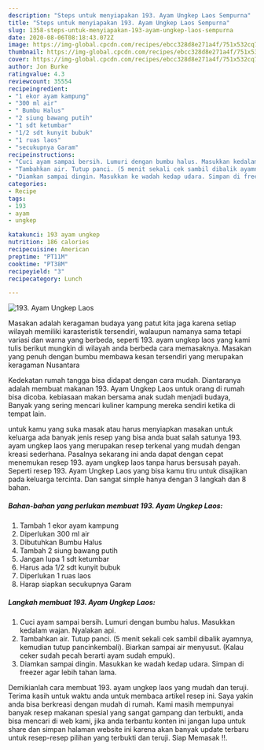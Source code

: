 ```yaml
---
description: "Steps untuk menyiapakan 193. Ayam Ungkep Laos Sempurna"
title: "Steps untuk menyiapakan 193. Ayam Ungkep Laos Sempurna"
slug: 1358-steps-untuk-menyiapakan-193-ayam-ungkep-laos-sempurna
date: 2020-08-06T08:18:43.072Z
image: https://img-global.cpcdn.com/recipes/ebcc328d8e271a4f/751x532cq70/193-ayam-ungkep-laos-foto-resep-utama.jpg
thumbnail: https://img-global.cpcdn.com/recipes/ebcc328d8e271a4f/751x532cq70/193-ayam-ungkep-laos-foto-resep-utama.jpg
cover: https://img-global.cpcdn.com/recipes/ebcc328d8e271a4f/751x532cq70/193-ayam-ungkep-laos-foto-resep-utama.jpg
author: Jon Burke
ratingvalue: 4.3
reviewcount: 35554
recipeingredient:
- "1 ekor ayam kampung"
- "300 ml air"
- " Bumbu Halus"
- "2 siung bawang putih"
- "1 sdt ketumbar"
- "1/2 sdt kunyit bubuk"
- "1 ruas laos"
- "secukupnya Garam"
recipeinstructions:
- "Cuci ayam sampai bersih. Lumuri dengan bumbu halus. Masukkan kedalam wajan. Nyalakan api."
- "Tambahkan air. Tutup panci. (5 menit sekali cek sambil dibalik ayamnya, kemudian tutup pancinkembali). Biarkan sampai air menyusut. (Kalau ceker sudah pecah berarti ayam sudah empuk)."
- "Diamkan sampai dingin. Masukkan ke wadah kedap udara. Simpan di freezer agar lebih tahan lama."
categories:
- Recipe
tags:
- 193
- ayam
- ungkep

katakunci: 193 ayam ungkep 
nutrition: 186 calories
recipecuisine: American
preptime: "PT11M"
cooktime: "PT38M"
recipeyield: "3"
recipecategory: Lunch

---
```



![193. Ayam Ungkep Laos](https://img-global.cpcdn.com/recipes/ebcc328d8e271a4f/751x532cq70/193-ayam-ungkep-laos-foto-resep-utama.jpg)

Masakan adalah keragaman budaya yang patut kita jaga karena setiap wilayah memiliki karasteristik tersendiri, walaupun namanya sama tetapi variasi dan warna yang berbeda, seperti 193. ayam ungkep laos yang kami tulis berikut mungkin di wilayah anda berbeda cara memasaknya. Masakan yang penuh dengan bumbu membawa kesan tersendiri yang merupakan keragaman Nusantara

Kedekatan rumah tangga bisa didapat dengan cara mudah. Diantaranya adalah membuat makanan 193. Ayam Ungkep Laos untuk orang di rumah bisa dicoba. kebiasaan makan bersama anak sudah menjadi budaya, Banyak yang sering mencari kuliner kampung mereka sendiri ketika di tempat lain.



untuk kamu yang suka masak atau harus menyiapkan masakan untuk keluarga ada banyak jenis resep yang bisa anda buat salah satunya 193. ayam ungkep laos yang merupakan resep terkenal yang mudah dengan kreasi sederhana. Pasalnya sekarang ini anda dapat dengan cepat menemukan resep 193. ayam ungkep laos tanpa harus bersusah payah.
Seperti resep 193. Ayam Ungkep Laos yang bisa kamu tiru untuk disajikan pada keluarga tercinta. Dan sangat simple hanya dengan 3 langkah dan 8 bahan.


<!--inarticleads1-->

##### Bahan-bahan yang perlukan membuat 193. Ayam Ungkep Laos:

1. Tambah 1 ekor ayam kampung
1. Diperlukan 300 ml air
1. Dibutuhkan  Bumbu Halus
1. Tambah 2 siung bawang putih
1. Jangan lupa 1 sdt ketumbar
1. Harus ada 1/2 sdt kunyit bubuk
1. Diperlukan 1 ruas laos
1. Harap siapkan secukupnya Garam




<!--inarticleads2-->

##### Langkah membuat  193. Ayam Ungkep Laos:

1. Cuci ayam sampai bersih. Lumuri dengan bumbu halus. Masukkan kedalam wajan. Nyalakan api.
1. Tambahkan air. Tutup panci. (5 menit sekali cek sambil dibalik ayamnya, kemudian tutup pancinkembali). Biarkan sampai air menyusut. (Kalau ceker sudah pecah berarti ayam sudah empuk).
1. Diamkan sampai dingin. Masukkan ke wadah kedap udara. Simpan di freezer agar lebih tahan lama.




Demikianlah cara membuat 193. ayam ungkep laos yang mudah dan teruji. Terima kasih untuk waktu anda untuk membaca artikel resep ini. Saya yakin anda bisa berkreasi dengan mudah di rumah. Kami masih mempunyai banyak resep makanan spesial yang sangat gampang dan terbukti, anda bisa mencari di web kami, jika anda terbantu konten ini jangan lupa untuk share dan simpan halaman website ini karena akan banyak update terbaru untuk resep-resep pilihan yang terbukti dan teruji. Siap Memasak !!. 
